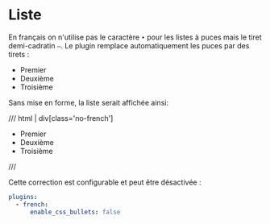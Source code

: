 # Liste

En français on n'utilise pas le caractère `•` pour les listes à puces mais le tiret demi-cadratin `–`. Le plugin remplace automatiquement les puces par des tirets :

- Premier
- Deuxième
- Troisième

Sans mise en forme, la liste serait affichée ainsi:

/// html | div[class='no-french']

- Premier
- Deuxième
- Troisième

///

Cette correction est configurable et peut être désactivée :


```yaml
plugins:
  - french:
      enable_css_bullets: false
```